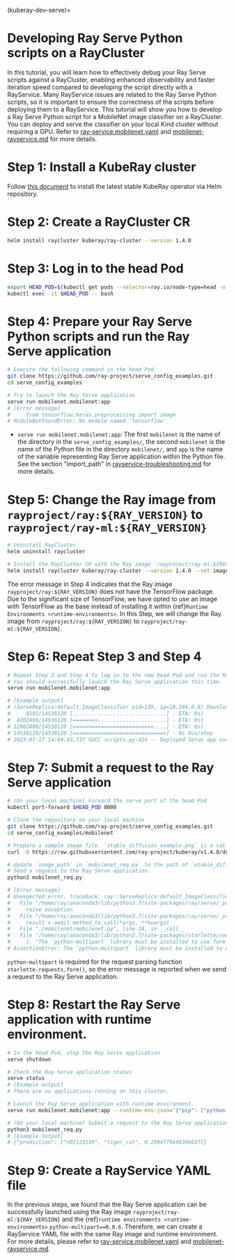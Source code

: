 (kuberay-dev-serve)=

# Developing Ray Serve Python scripts on a RayCluster

In this tutorial, you will learn how to effectively debug your Ray Serve scripts against a RayCluster, enabling enhanced observability and faster iteration speed compared to developing the script directly with a RayService.
Many RayService issues are related to the Ray Serve Python scripts, so it is important to ensure the correctness of the scripts before deploying them to a RayService.
This tutorial will show you how to develop a Ray Serve Python script for a MobileNet image classifier on a RayCluster.
You can deploy and serve the classifier on your local Kind cluster without requiring a GPU.
Refer to [ray-service.mobilenet.yaml](https://github.com/ray-project/kuberay/blob/v1.4.0/ray-operator/config/samples/ray-service.mobilenet.yaml) and [mobilenet-rayservice.md](kuberay-mobilenet-rayservice-example) for more details.


# Step 1: Install a KubeRay cluster

Follow [this document](kuberay-operator-deploy) to install the latest stable KubeRay operator via Helm repository.

# Step 2: Create a RayCluster CR

```sh
helm install raycluster kuberay/ray-cluster --version 1.4.0
```

# Step 3: Log in to the head Pod

```sh
export HEAD_POD=$(kubectl get pods --selector=ray.io/node-type=head -o custom-columns=POD:metadata.name --no-headers)
kubectl exec -it $HEAD_POD -- bash
```

# Step 4: Prepare your Ray Serve Python scripts and run the Ray Serve application

```sh
# Execute the following command in the head Pod
git clone https://github.com/ray-project/serve_config_examples.git
cd serve_config_examples

# Try to launch the Ray Serve application
serve run mobilenet.mobilenet:app
# [Error message]
#     from tensorflow.keras.preprocessing import image
# ModuleNotFoundError: No module named 'tensorflow'
```

* `serve run mobilenet.mobilenet:app`: The first `mobilenet` is the name of the directory in the `serve_config_examples/`,
the second `mobilenet` is the name of the Python file in the directory `mobilenet/`, and `app` is the name of the variable representing Ray Serve application within the Python file. See the section "import_path" in [rayservice-troubleshooting.md](kuberay-raysvc-troubleshoot) for more details.

# Step 5: Change the Ray image from `rayproject/ray:${RAY_VERSION}` to `rayproject/ray-ml:${RAY_VERSION}`

```sh
# Uninstall RayCluster
helm uninstall raycluster

# Install the RayCluster CR with the Ray image `rayproject/ray-ml:${RAY_VERSION}`
helm install raycluster kuberay/ray-cluster --version 1.4.0 --set image.repository=rayproject/ray-ml
```

The error message in Step 4 indicates that the Ray image `rayproject/ray:${RAY_VERSION}` does not have the TensorFlow package.
Due to the significant size of TensorFlow, we have opted to use an image with TensorFlow as the base instead of installing it within {ref}`Runtime Environments <runtime-environments>`.
In this Step, we will change the Ray image from `rayproject/ray:${RAY_VERSION}` to `rayproject/ray-ml:${RAY_VERSION}`.

# Step 6: Repeat Step 3 and Step 4

```sh
# Repeat Step 3 and Step 4 to log in to the new head Pod and run the Ray Serve application.
# You should successfully launch the Ray Serve application this time.
serve run mobilenet.mobilenet:app

# [Example output]
# (ServeReplica:default_ImageClassifier pid=139, ip=10.244.0.8) Downloading data from https://storage.googleapis.com/tensorflow/keras-applications/mobilenet_v2/mobilenet_v2_weights_tf_dim_ordering_tf_kernels_1.0_224.h5
#     8192/14536120 [..............................] - ETA: 0s)
#  4202496/14536120 [=======>......................] - ETA: 0s)
# 12902400/14536120 [=========================>....] - ETA: 0s)
# 14536120/14536120 [==============================] - 0s 0us/step
# 2023-07-17 14:04:43,737 SUCC scripts.py:424 -- Deployed Serve app successfully.
```

# Step 7: Submit a request to the Ray Serve application

```sh
# (On your local machine) Forward the serve port of the head Pod
kubectl port-forward $HEAD_POD 8000

# Clone the repository on your local machine
git clone https://github.com/ray-project/serve_config_examples.git
cd serve_config_examples/mobilenet

# Prepare a sample image file. `stable_diffusion_example.png` is a cat image generated by the Stable Diffusion model.
curl -O https://raw.githubusercontent.com/ray-project/kuberay/v1.4.0/docs/images/stable_diffusion_example.png

# Update `image_path` in `mobilenet_req.py` to the path of `stable_diffusion_example.png`
# Send a request to the Ray Serve application.
python3 mobilenet_req.py

# [Error message]
# Unexpected error, traceback: ray::ServeReplica:default_ImageClassifier.handle_request() (pid=139, ip=10.244.0.8)
#   File "/home/ray/anaconda3/lib/python3.7/site-packages/ray/serve/_private/utils.py", line 254, in wrap_to_ray_error
#     raise exception
#   File "/home/ray/anaconda3/lib/python3.7/site-packages/ray/serve/_private/replica.py", line 550, in invoke_single
#     result = await method_to_call(*args, **kwargs)
#   File "./mobilenet/mobilenet.py", line 24, in __call__
#   File "/home/ray/anaconda3/lib/python3.7/site-packages/starlette/requests.py", line 256, in _get_form
#     ), "The `python-multipart` library must be installed to use form parsing."
# AssertionError: The `python-multipart` library must be installed to use form parsing..
```

`python-multipart` is required for the request parsing function `starlette.requests.form()`, so the error message is reported when we send a request to the Ray Serve application.

# Step 8: Restart the Ray Serve application with runtime environment.

```sh
# In the head Pod, stop the Ray Serve application
serve shutdown

# Check the Ray Serve application status
serve status
# [Example output]
# There are no applications running on this cluster.

# Launch the Ray Serve application with runtime environment.
serve run mobilenet.mobilenet:app --runtime-env-json='{"pip": ["python-multipart==0.0.6"]}'

# (On your local machine) Submit a request to the Ray Serve application again, and you should get the correct prediction.
python3 mobilenet_req.py
# [Example output]
# {"prediction": ["n02123159", "tiger_cat", 0.2994779646396637]}
```

# Step 9: Create a RayService YAML file

In the previous steps, we found that the Ray Serve application can be successfully launched using the Ray image `rayproject/ray-ml:${RAY_VERSION}` and the {ref}`runtime environments <runtime-environments>` `python-multipart==0.0.6`.
Therefore, we can create a RayService YAML file with the same Ray image and runtime environment.
For more details, please refer to [ray-service.mobilenet.yaml](https://github.com/ray-project/kuberay/blob/v1.4.0/ray-operator/config/samples/ray-service.mobilenet.yaml) and [mobilenet-rayservice.md](kuberay-mobilenet-rayservice-example).
